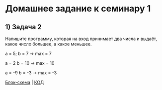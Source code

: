 
# Домашнее задание к семинару 1

## 1) Задача 2 

Напишите программу, которая на вход принимает два числа и выдаёт, какое число большее, а какое меньшее.

a = 5; b = 7 -> max = 7

a = 2 b = 10 -> max = 10

a = -9 b = -3 -> max = -3

[Блок-схема](diagram1.drawio.png) | [КОД](Program.cs) 